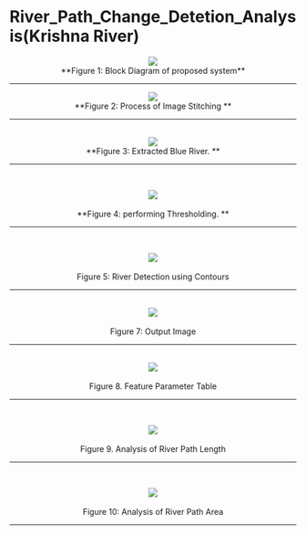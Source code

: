 # River_Path_Change_Detetion_Analysis(Krishna River)

<div align="center">
   <img src="https://github.com/PrathameshSaraf/river_path_change_detetion_analysis/assets/98448367/dd709f9a-11b5-4625-ad4e-7f88f3cbe1db"><br>
    **Figure 1: Block Diagram of proposed system**
   
<hr>
<img src="https://github.com/PrathameshSaraf/river_path_change_detetion_analysis/assets/98448367/1dad5d62-56b0-4af8-9c2a-378ecce81bd1"><br>
 **Figure 2: Process of Image Stitching **
<br><hr><br>
<img src="https://github.com/PrathameshSaraf/river_path_change_detetion_analysis/assets/98448367/e3581b3f-c856-4eeb-ac8e-983e35bd61bb"><br>
 **Figure 3: Extracted Blue River. **
<br><hr><br>

<img src="https://github.com/PrathameshSaraf/river_path_change_detetion_analysis/assets/98448367/e293cb84-ddb2-44da-ac4b-d46adff8360d"><br><br>
 **Figure 4: performing Thresholding. **
<br><hr><br>

<img src="https://github.com/PrathameshSaraf/river_path_change_detetion_analysis/assets/98448367/47e7ee4d-0426-4086-b818-1161725cbef8"><br><br>
Figure 5: River Detection using Contours
<br><hr><br>
<img src="https://github.com/PrathameshSaraf/river_path_change_detetion_analysis/assets/98448367/78c41989-2afb-46d9-83a6-f3ea0cc357c3"><br><br>
Figure 7: Output Image
<br><hr><br>
<img src="https://github.com/PrathameshSaraf/river_path_change_detetion_analysis/assets/98448367/431b1c67-bcab-47f7-845d-c45bcadc6ba3"><br><br>
Figure 8. Feature Parameter Table 
<br><hr><br>


<img src="https://github.com/PrathameshSaraf/river_path_change_detetion_analysis/assets/98448367/e3cc9154-7bf1-4a78-a26f-602e72b3e46f"><br><br>
Figure 9. Analysis of River Path Length
<br><hr><br>

<img src="https://github.com/PrathameshSaraf/river_path_change_detetion_analysis/assets/98448367/d0542532-7cd1-4d3a-8c66-5774c7bc5a9d"><br><br>
Figure 10: Analysis of River Path Area
<br><hr><br>
</div>
